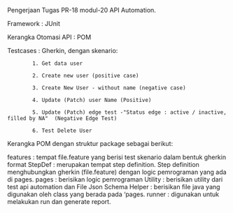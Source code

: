 Pengerjaan Tugas PR-18 modul-20 API Automation. 

Framework : JUnit

Kerangka Otomasi API : POM

Testcases : Gherkin, dengan skenario:

            1. Get data user
            
            2. Create new user (positive case)
            
            3. Create New User - without name (negative case)
            
            4. Update (Patch) user Name (Positive)
            
            5. Update (Patch) edge test -"Status edge : active / inactive, filled by NA"  (Negative Edge Test)
            
            6. Test Delete User

Kerangka POM dengan struktur package sebagai berikut:

features : tempat file.feature yang berisi test skenario dalam bentuk gherkin format
StepDef : merupakan tempat step definition. Step definition menghubungkan gherkin (file.feature) dengan logic pemrograman yang ada di pages. 
pages : berisikan logic pemrograman
Utility : berisikan utility dari test api automation dan File Json Schema
Helper : berisikan file java yang digunakan oleh class yang berada pada ‘pages.
runner : digunakan untuk melakukan run dan generate report.
